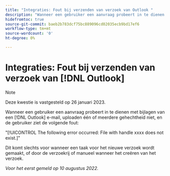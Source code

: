 ```yaml
---
title: "Integraties: Fout bij verzenden van verzoek van Outlook "
description: "Wanneer een gebruiker een aanvraag probeert in te dienen met bijlagen van een [!DNL Outlook] e-mail, uploadt één of meerdere gehechtheid niet, en de gebruiker ziet een fout."
hidefromtoc: true
source-git-commit: baeb2b783dcf75bc889096cd02035ecb9bd17ef6
workflow-type: tm+mt
source-wordcount: '0'
ht-degree: 0%

---
```



# Integraties: Fout bij verzenden van verzoek van [!DNL Outlook]

>[!NOTE]
>
>Deze kwestie is vastgesteld op 26 januari 2023.

Wanneer een gebruiker een aanvraag probeert in te dienen met bijlagen van een [!DNL Outlook] e-mail, uploaden één of meerdere gehechtheid niet, en de gebruiker ziet de volgende fout:

&quot;[!UICONTROL The following error occurred: File with handle xxxx does not exist.]&quot;

Dit komt slechts voor wanneer een taak voor het nieuwe verzoek wordt gemaakt, of door de verzoekrij of manueel wanneer het creëren van het verzoek.

_Voor het eerst gemeld op 10 augustus 2022._

